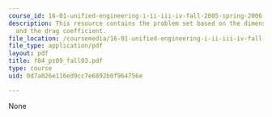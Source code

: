 ```yaml
---
course_id: 16-01-unified-engineering-i-ii-iii-iv-fall-2005-spring-2006
description: This resource contains the problem set based on the dimensionless parameters
  and the drag coefficient.
file_location: /coursemedia/16-01-unified-engineering-i-ii-iii-iv-fall-2005-spring-2006/0d7a026e116ed9cc7e6892b0f964756e_f04_ps09_fall03.pdf
file_type: application/pdf
layout: pdf
title: f04_ps09_fall03.pdf
type: course
uid: 0d7a026e116ed9cc7e6892b0f964756e

---
```

None